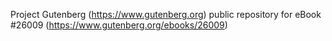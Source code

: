 Project Gutenberg (https://www.gutenberg.org) public repository for eBook #26009 (https://www.gutenberg.org/ebooks/26009)
